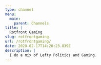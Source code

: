 ```yaml
---
type: channel
menu:
  main:
    parent: Channels
title: |
  Rotfront Gaming
slug: rotfrontgaming
url: /rotfrontgaming/
date: 2020-02-17T14:20:23.839Z
description: |
  I do a mix of Lefty Politics and Gaming.
---
```

